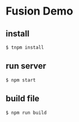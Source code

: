 # Fusion Demo


## install

```
$ tnpm install
```

## run server

```
$ npm start
```

## build file

```
$ npm run build
```